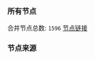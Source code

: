 ### 所有节点
合并节点总数: `1596`
[节点链接](https://raw.githubusercontent.com/rzhy1/11/master/sub/sub_merge_base64.txt)

### 节点来源
